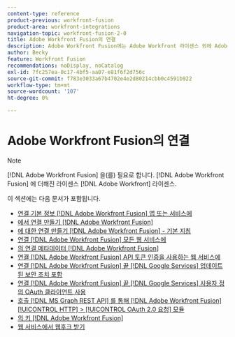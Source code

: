 ```yaml
---
content-type: reference
product-previous: workfront-fusion
product-area: workfront-integrations
navigation-topic: workfront-fusion-2-0
title: Adobe Workfront Fusion의 연결
description: Adobe Workfront Fusion에는 Adobe Workfront 라이센스 외에 Adobe Workfront Fusion 라이센스가 필요합니다.
author: Becky
feature: Workfront Fusion
recommendations: noDisplay, noCatalog
exl-id: 7fc257ea-0c17-4bf5-aa07-e81f6f2d756c
source-git-commit: f783e3033a67b4702e4e2d80214cbb0c4591b922
workflow-type: tm+mt
source-wordcount: '107'
ht-degree: 0%

---
```


# Adobe Workfront Fusion의 연결

>[!NOTE]
>
>[!DNL Adobe Workfront Fusion] 을(를) 필요로 합니다. [!DNL Adobe Workfront Fusion] 에 더해진 라이센스 [!DNL Adobe Workfront] 라이센스.

이 섹션에는 다음 문서가 포함됩니다.

* [연결 기본 정보 [!DNL Adobe Workfront Fusion] 앱 또는 서비스에](../../workfront-fusion/connections/about-connecting-wf-fusion-to-app-or-service.md)
* [에서 연결 만들기 [!DNL Adobe Workfront Fusion]](../../workfront-fusion/connections/connection-instruction-toc.md)
* [에 대한 연결 만들기 [!DNL Adobe Workfront Fusion] - 기본 지침](../../workfront-fusion/connections/connect-to-fusion-general.md)
* [연결 [!DNL Adobe Workfront Fusion] 모든 웹 서비스에](../../workfront-fusion/connections/connect-wf-fusion-to-any-web-service.md)
* [의 연결 메타데이터 [!DNL Adobe Workfront Fusion]](/help/quicksilver/workfront-fusion/connections/connection-metadata.md)
* [연결 [!DNL Adobe Workfront Fusion] API 토큰 인증을 사용하는 웹 서비스에](../../workfront-fusion/connections/connect-wf-web-service-uses-api-token-auth.md)
* [연결 [!DNL Adobe Workfront Fusion] 끝 [!DNL Google Services] 업데이트된 보안 조치 포함](../../workfront-fusion/connections/connect-to-google-with-new-security-measures.md)
* [연결 [!DNL Adobe Workfront Fusion] 끝 [!DNL Google Services] 사용자 정의 OAuth 클라이언트 사용](../../workfront-fusion/connections/connect-fusion-to-google-using-oauth.md)
* [호출 [!DNL MS Graph REST API] 를 통해 [!DNL Adobe Workfront Fusion] [!UICONTROL HTTP] > [!UICONTROL OAuth 2.0 요청] 모듈](../../workfront-fusion/connections/call-the-ms-graph-rest-api.md)
* [의 키 [!DNL Adobe Workfront Fusion]](../../workfront-fusion/connections/keys.md)
* [웹 서비스에서 웹후크 받기](../../workfront-fusion/connections/receive-a-webhook-from-a-web-service.md)
